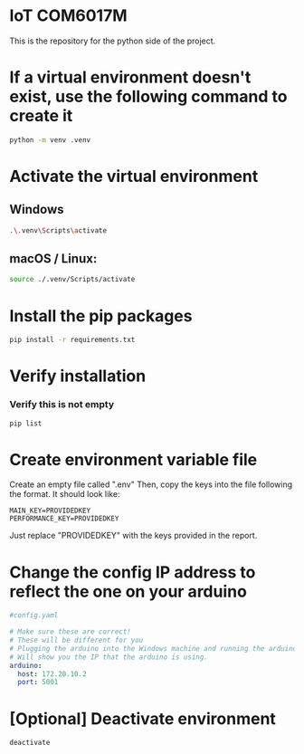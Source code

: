 # IoT COM6017M
This is the repository for the python side of the project.

# If a virtual environment doesn't exist, use the following command to create it
```bash
python -m venv .venv
```

# Activate the virtual environment
## Windows
```bash
.\.venv\Scripts\activate
```

## macOS / Linux:
```bash
source ./.venv/Scripts/activate
```

# Install the pip packages
```bash
pip install -r requirements.txt
```
# Verify installation
### Verify this is not empty
```bash
pip list
```
# Create environment variable file
Create an empty file called ".env"
Then, copy the keys into the file following the format.
It should look like:
```
MAIN_KEY=PROVIDEDKEY
PERFORMANCE_KEY=PROVIDEDKEY
```
Just replace "PROVIDEDKEY" with the keys provided in the report.

# Change the config IP address to reflect the one on your arduino
```yaml
#config.yaml

# Make sure these are correct!
# These will be different for you
# Plugging the arduino into the Windows machine and running the arduino IDE with the serial monitor,
# Will show you the IP that the arduino is using.
arduino:
  host: 172.20.10.2
  port: 5001
```


# [Optional] Deactivate environment
```bash
deactivate
```

